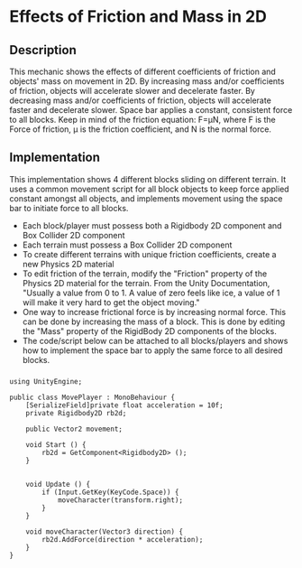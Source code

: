 # Effects of Friction and Mass in 2D

## Description
This mechanic shows the effects of different coefficients of friction and objects' mass on movement in 2D.
By increasing mass and/or coefficients of friction, objects will accelerate slower and decelerate faster.
By decreasing mass and/or coefficients of friction, objects will accelerate faster and decelerate slower.
Space bar applies a constant, consistent force to all blocks. Keep in mind of the friction equation:
F=μN, where F is the Force of friction, μ is the friction coefficient, and N is the normal force.

## Implementation
This implementation shows 4 different blocks sliding on different terrain. It uses a common movement script for all block objects to keep force applied constant amongst all objects, and implements movement
using the space bar to initiate force to all blocks.

- Each block/player must possess both a Rigidbody 2D component and Box Collider 2D component
- Each terrain must possess a Box Collider 2D component
- To create different terrains with unique friction coefficients, create a new Physics 2D material
- To edit friction of the terrain, modify the "Friction" property of the Physics 2D material for the terrain. From the Unity Documentation, "Usually a value from 0 to 1. A value of zero feels like ice, a value of 1 will make it very hard to get the object moving."
- One way to increase frictional force is by increasing normal force. This can be done by increasing the mass of a block. This is done by editing the "Mass" property of the RigidBody 2D components of the blocks.
- The code/script below can be attached to all blocks/players and shows how to implement the space bar to apply the same force to all desired blocks.

### 
    using UnityEngine;

    public class MovePlayer : MonoBehaviour {
        [SerializeField]private float acceleration = 10f;
        private Rigidbody2D rb2d;

        public Vector2 movement;

        void Start () {
            rb2d = GetComponent<Rigidbody2D> ();
        }


        void Update () {
            if (Input.GetKey(KeyCode.Space)) {
                moveCharacter(transform.right);
            } 
        }

        void moveCharacter(Vector3 direction) {
            rb2d.AddForce(direction * acceleration);
        }
    }